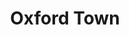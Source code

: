 ---
layout: songs
title: Oxford Town
event: James Meredith Enrollment into University
category:
artist: Bob Dylan
released: 1963
video: <iframe width="560" height="315" src="https://www.youtube.com/embed/sb4PsXncNV8" title="YouTube video player" frameborder="0" allow="accelerometer; autoplay; clipboard-write; encrypted-media; gyroscope; picture-in-picture" allowfullscreen></iframe>
description: Lorem ipsum dolor sit amet, consectetur adipiscing elit, sed do eiusmod tempor incididunt ut labore et dolore magna aliqua. Semper quis lectus nulla at volutpat diam ut venenatis tellus
lyrics: |
    Oxford town, Oxford town
    Everybody's got their heads bowed down
    Sun don't shine above the ground
    Ain't a-goin' down to Oxford town
    He went down to Oxford town
    Guns and clubs followed him down
    All because his face was brown
    Better get away from Oxford town
    Oxford town around the bend
    Come to the door, he couldn't get in
    All because of the color of his skin
    What do you think about that, my friend?
    Me, my gal, and my gal's son
    We got met with a tear gas bomb
    Don't even know why we come
    We're goin' back where we came from
    Oxford town in the afternoon
    Everybody's singin' a sorrowful tune
    Two men died 'neath the Mississippi moon
    Somebody better investigate soon.
---